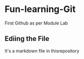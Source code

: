 # Fun-learning-Git
First Github as per Module Lab
## Ediing the File

It's a markdown file in thisrepository
